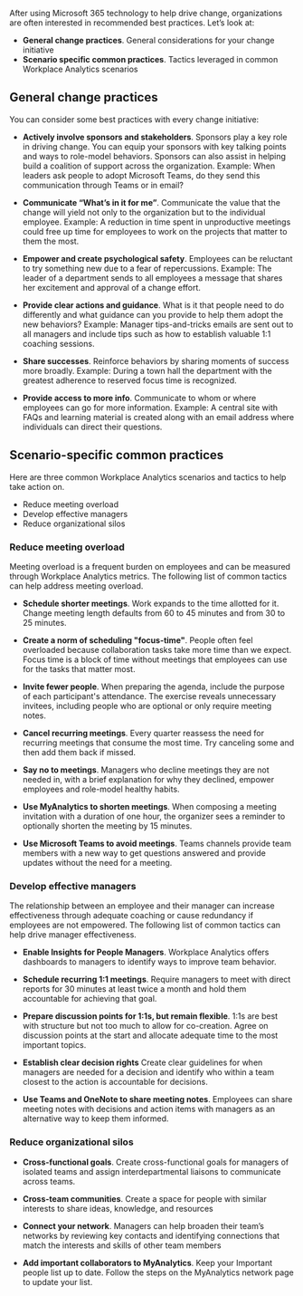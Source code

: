 After using Microsoft 365 technology to help drive change, organizations are often interested in recommended best practices. Let’s look at:

- **General change practices**. General considerations for your change initiative
- **Scenario specific common practices**. Tactics leveraged in common Workplace Analytics scenarios

## General change practices

You can consider some best practices with every change initiative:
 
- **Actively involve sponsors and stakeholders**. Sponsors play a key role in driving change. You can equip your sponsors with key talking points and ways to role-model behaviors. Sponsors can also assist in helping build a coalition of support across the organization.
   Example: When leaders ask people to adopt Microsoft Teams, do they send this communication through Teams or in email?

- **Communicate “What’s in it for me”**. Communicate the value that the change will yield not only to the organization but to the individual employee.
   Example: A reduction in time spent in unproductive meetings could free up time for employees to work on the projects that matter to them the most.

- **Empower and create psychological safety**. Employees can be reluctant to try something new due to a fear of repercussions.
   Example: The leader of a department sends to all employees a message that shares her excitement and approval of a change effort.

- **Provide clear actions and guidance**. What is it that people need to do differently and what guidance can you provide to help them adopt the new behaviors?
   Example: Manager tips-and-tricks emails are sent out to all managers and include tips such as how to establish valuable 1:1 coaching sessions.

- **Share successes**. Reinforce behaviors by sharing moments of success more broadly.
   Example: During a town hall the department with the greatest adherence to reserved focus time is recognized.

- **Provide access to more info**. Communicate to whom or where employees can go for more information.
   Example: A central site with FAQs and learning material is created along with an email address where individuals can direct their questions.

## Scenario-specific common practices

Here are three common Workplace Analytics scenarios and tactics to help take action on.

- Reduce meeting overload
- Develop effective managers
- Reduce organizational silos

### Reduce meeting overload

Meeting overload is a frequent burden on employees and can be measured through Workplace Analytics metrics. The following list of common tactics can help address meeting overload.

- **Schedule shorter meetings**. Work expands to the time allotted for it. Change meeting length defaults from 60 to 45 minutes and from 30 to 25 minutes.

- **Create a norm of scheduling "focus-time"**. People often feel overloaded because collaboration tasks take more time than we expect. Focus time is a block of time without meetings that employees can use for the tasks that matter most.

- **Invite fewer people**. When preparing the agenda, include the purpose of each participant's attendance. The exercise reveals unnecessary invitees, including people who are optional or only require meeting notes.

- **Cancel recurring meetings**. Every quarter reassess the need for recurring meetings that consume the most time. Try canceling some and then add them back if missed.

- **Say no to meetings**. Managers who decline meetings they are not needed in, with a brief explanation for why they declined, empower employees and role-model healthy habits.

- **Use MyAnalytics to shorten meetings**. When composing a meeting invitation with a duration of one hour, the organizer sees a reminder to optionally shorten the meeting by 15 minutes.

- **Use Microsoft Teams to avoid meetings**. Teams channels provide team members with a new way to get questions answered and provide updates without the need for a meeting.

### Develop effective managers

The relationship between an employee and their manager can increase effectiveness through adequate coaching or cause redundancy if employees are not empowered. The following list of common tactics can help drive manager effectiveness.

- **Enable Insights for People Managers**. Workplace Analytics offers dashboards to managers to identify ways to improve team behavior.

- **Schedule recurring 1:1 meetings**. Require managers to meet with direct reports for 30 minutes at least twice a month and hold them accountable for achieving that goal.

- **Prepare discussion points for 1:1s, but remain flexible**. 1:1s are best with structure but not too much to allow for co-creation. Agree on discussion points at the start and allocate adequate time to the most important topics.

- **Establish clear decision rights** Create clear guidelines for when managers are needed for a decision and identify who within a team closest to the action is accountable for decisions.

- **Use Teams and OneNote to share meeting notes**. Employees can share meeting notes with decisions and action items with managers as an alternative way to keep them informed.

### Reduce organizational silos

- **Cross-functional goals**. Create cross-functional goals for managers of isolated teams and assign interdepartmental liaisons to communicate across teams.

- **Cross-team communities**. Create a space for people with similar interests to share ideas, knowledge, and resources

- **Connect your network**. Managers can help broaden their team’s networks by reviewing key contacts and identifying connections that match the interests and skills of other team members

- **Add important collaborators to MyAnalytics**. Keep your Important people list up to date. Follow the steps on the MyAnalytics network page to update your list.
